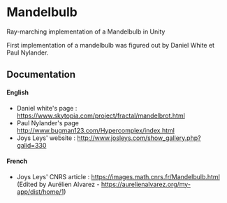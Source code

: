 # Mandelbulb
Ray-marching implementation of a Mandelbulb in Unity

First implementation of a mandelbulb was figured out by Daniel White et Paul Nylander.

## Documentation

#### English
* Daniel white's page : https://www.skytopia.com/project/fractal/mandelbrot.html
* Paul Nylander's page http://www.bugman123.com/Hypercomplex/index.html 
* Joys Leys' website : http://www.josleys.com/show_gallery.php?galid=330

#### French
* Joys Leys' CNRS article : https://images.math.cnrs.fr/Mandelbulb.html (Edited by Aurélien Alvarez - https://aurelienalvarez.org/my-app/dist/home/1)
